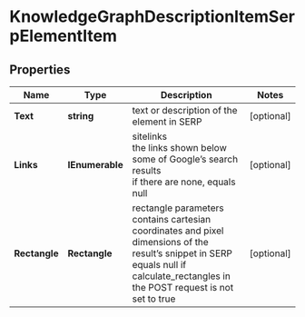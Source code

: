 # KnowledgeGraphDescriptionItemSerpElementItem


## Properties

| Name | Type | Description | Notes |
|------------ | ------------- | ------------- | -------------|
**Text** | **string** | text or description of the element in SERP |[optional]|
**Links** | **IEnumerable<LinkElement>** | sitelinks<br>the links shown below some of Google’s search results<br>if there are none, equals null |[optional]|
**Rectangle** | **Rectangle** | rectangle parameters<br>contains cartesian coordinates and pixel dimensions of the result’s snippet in SERP<br>equals null if calculate_rectangles in the POST request is not set to true |[optional]|